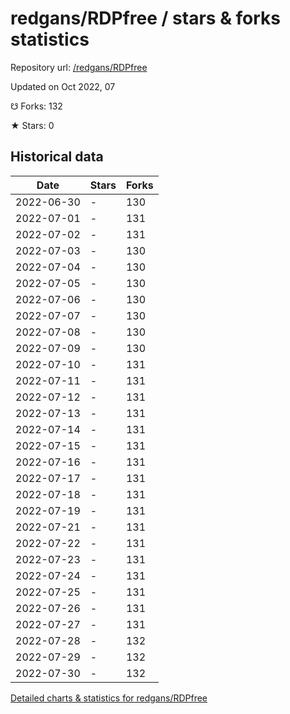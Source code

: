 # redgans/RDPfree / stars & forks statistics

Repository url: [/redgans/RDPfree](https://github.com/redgans/RDPfree)

Updated on Oct 2022, 07

☋ Forks: 132

★ Stars: 0

## Historical data
| Date | Stars | Forks |
|------|-------|-------|
| 2022-06-30 | - | 130 | 
| 2022-07-01 | - | 131 | 
| 2022-07-02 | - | 131 | 
| 2022-07-03 | - | 130 | 
| 2022-07-04 | - | 130 | 
| 2022-07-05 | - | 130 | 
| 2022-07-06 | - | 130 | 
| 2022-07-07 | - | 130 | 
| 2022-07-08 | - | 130 | 
| 2022-07-09 | - | 130 | 
| 2022-07-10 | - | 131 | 
| 2022-07-11 | - | 131 | 
| 2022-07-12 | - | 131 | 
| 2022-07-13 | - | 131 | 
| 2022-07-14 | - | 131 | 
| 2022-07-15 | - | 131 | 
| 2022-07-16 | - | 131 | 
| 2022-07-17 | - | 131 | 
| 2022-07-18 | - | 131 | 
| 2022-07-19 | - | 131 | 
| 2022-07-21 | - | 131 | 
| 2022-07-22 | - | 131 | 
| 2022-07-23 | - | 131 | 
| 2022-07-24 | - | 131 | 
| 2022-07-25 | - | 131 | 
| 2022-07-26 | - | 131 | 
| 2022-07-27 | - | 131 | 
| 2022-07-28 | - | 132 | 
| 2022-07-29 | - | 132 | 
| 2022-07-30 | - | 132 | 


[Detailed charts & statistics for redgans/RDPfree](https://reviewgithub.com/rep/redgans/RDPfree)
